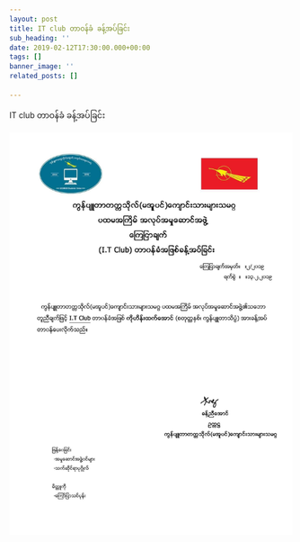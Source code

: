 ```yaml
---
layout: post
title: IT club တာဝန်ခံ ခန့်အပ်ခြင်း
sub_heading: ''
date: 2019-02-12T17:30:00.000+00:00
tags: []
banner_image: ''
related_posts: []

---
```

IT club တာဝန်ခံ ခန့်အပ်ခြင်း

![](/uploads/2019/02/24/51927970_1114737935373241_1740452827173486592_o.jpg)